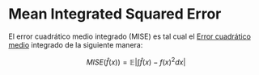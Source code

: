 # Mean Integrated Squared Error

El error cuadrático medio integrado (MISE) es tal cual el [Error cuadrático medio](Error%20cuadr%C3%A1tico%20medio.md) integrado de la siguiente manera:

$$MISE(\hat{f}(x)) = \mathbb{E}\left|\int \hat{f}(x)-f(x)^2dx\right|$$
